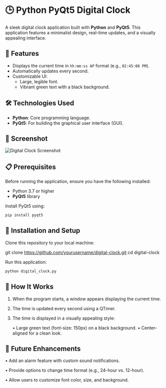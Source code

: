 # 🕒 Python PyQt5 Digital Clock

A sleek digital clock application built with **Python** and **PyQt5**. This application features a minimalist design, real-time updates, and a visually appealing interface.

## 🚀 Features
- Displays the current time in `hh:mm:ss AP` format (e.g., `02:45:08 PM`).
- Automatically updates every second.
- Customizable UI:
  - Large, legible font.
  - Vibrant green text with a black background.

## 🛠️ Technologies Used
- **Python**: Core programming language.
- **PyQt5**: For building the graphical user interface (GUI).

## 📸 Screenshot
![Digital Clock Screenshot](path/to/screenshot.png)

## 📋 Prerequisites
Before running the application, ensure you have the following installed:
- Python 3.7 or higher
- **PyQt5** library
  

Install PyQt5 using:
```bash
pip install pyqt5
```
## 🔧 Installation and Setup
Clone this repository to your local machine:

git clone https://github.com/yourusername/digital-clock.git
cd digital-clock

Run this application: 
```bash
python digital_clock.py
```


## 🚀 How It Works

1.	When the program starts, a window appears displaying the current time.
2.	The time is updated every second using a QTimer.
3.	The time is displayed in a visually appealing style:
   
	  •	Large green text (font-size: 150px) on a black background.
	  •	Center-aligned for a clean look.

## 🔮 Future Enhancements

•	Add an alarm feature with custom sound notifications.

•	Provide options to change time format (e.g., 24-hour vs. 12-hour).

•	Allow users to customize font color, size, and background.


